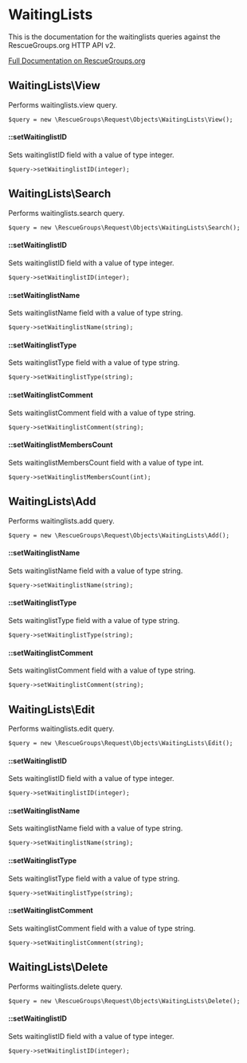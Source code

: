 # WaitingLists

This is the documentation for the waitinglists queries against the RescueGroups.org HTTP API v2.

[Full Documentation on RescueGroups.org](https://userguide.rescuegroups.org/display/APIDG/Object+definitions#Objectdefinitions-waitinglists)

## WaitingLists\View

Performs waitinglists.view query.

    $query = new \RescueGroups\Request\Objects\WaitingLists\View();

#### ::setWaitinglistID

Sets waitinglistID field with a value of type integer.

    $query->setWaitinglistID(integer);



## WaitingLists\Search

Performs waitinglists.search query.

    $query = new \RescueGroups\Request\Objects\WaitingLists\Search();

#### ::setWaitinglistID

Sets waitinglistID field with a value of type integer.

    $query->setWaitinglistID(integer);

#### ::setWaitinglistName

Sets waitinglistName field with a value of type string.

    $query->setWaitinglistName(string);

#### ::setWaitinglistType

Sets waitinglistType field with a value of type string.

    $query->setWaitinglistType(string);

#### ::setWaitinglistComment

Sets waitinglistComment field with a value of type string.

    $query->setWaitinglistComment(string);

#### ::setWaitinglistMembersCount

Sets waitinglistMembersCount field with a value of type int.

    $query->setWaitinglistMembersCount(int);



## WaitingLists\Add

Performs waitinglists.add query.

    $query = new \RescueGroups\Request\Objects\WaitingLists\Add();

#### ::setWaitinglistName

Sets waitinglistName field with a value of type string.

    $query->setWaitinglistName(string);

#### ::setWaitinglistType

Sets waitinglistType field with a value of type string.

    $query->setWaitinglistType(string);

#### ::setWaitinglistComment

Sets waitinglistComment field with a value of type string.

    $query->setWaitinglistComment(string);



## WaitingLists\Edit

Performs waitinglists.edit query.

    $query = new \RescueGroups\Request\Objects\WaitingLists\Edit();

#### ::setWaitinglistID

Sets waitinglistID field with a value of type integer.

    $query->setWaitinglistID(integer);

#### ::setWaitinglistName

Sets waitinglistName field with a value of type string.

    $query->setWaitinglistName(string);

#### ::setWaitinglistType

Sets waitinglistType field with a value of type string.

    $query->setWaitinglistType(string);

#### ::setWaitinglistComment

Sets waitinglistComment field with a value of type string.

    $query->setWaitinglistComment(string);



## WaitingLists\Delete

Performs waitinglists.delete query.

    $query = new \RescueGroups\Request\Objects\WaitingLists\Delete();

#### ::setWaitinglistID

Sets waitinglistID field with a value of type integer.

    $query->setWaitinglistID(integer);





